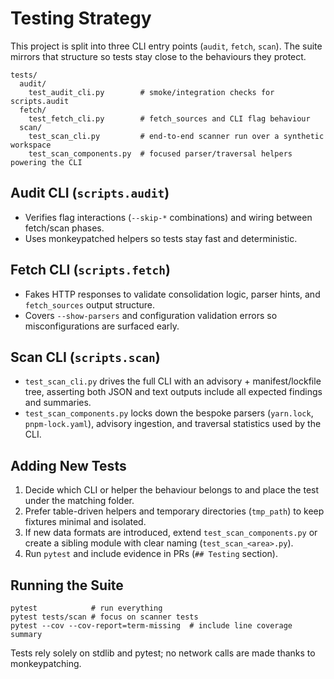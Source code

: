 # Testing Strategy

This project is split into three CLI entry points (`audit`, `fetch`, `scan`). The
suite mirrors that structure so tests stay close to the behaviours they protect.

```
tests/
  audit/
    test_audit_cli.py        # smoke/integration checks for scripts.audit
  fetch/
    test_fetch_cli.py        # fetch_sources and CLI flag behaviour
  scan/
    test_scan_cli.py         # end-to-end scanner run over a synthetic workspace
    test_scan_components.py  # focused parser/traversal helpers powering the CLI
```

## Audit CLI (`scripts.audit`)

- Verifies flag interactions (`--skip-*` combinations) and wiring between
  fetch/scan phases.
- Uses monkeypatched helpers so tests stay fast and deterministic.

## Fetch CLI (`scripts.fetch`)

- Fakes HTTP responses to validate consolidation logic, parser hints, and
  `fetch_sources` output structure.
- Covers `--show-parsers` and configuration validation errors so misconfigurations
  are surfaced early.

## Scan CLI (`scripts.scan`)

- `test_scan_cli.py` drives the full CLI with an advisory + manifest/lockfile tree,
  asserting both JSON and text outputs include all expected findings and summaries.
- `test_scan_components.py` locks down the bespoke parsers (`yarn.lock`,
  `pnpm-lock.yaml`), advisory ingestion, and traversal statistics used by the CLI.

## Adding New Tests

1. Decide which CLI or helper the behaviour belongs to and place the test under
   the matching folder.
2. Prefer table-driven helpers and temporary directories (`tmp_path`) to keep
   fixtures minimal and isolated.
3. If new data formats are introduced, extend `test_scan_components.py` or create
   a sibling module with clear naming (`test_scan_<area>.py`).
4. Run `pytest` and include evidence in PRs (`## Testing` section).

## Running the Suite

```
pytest            # run everything
pytest tests/scan # focus on scanner tests
pytest --cov --cov-report=term-missing  # include line coverage summary
```

Tests rely solely on stdlib and pytest; no network calls are made thanks to monkeypatching.
